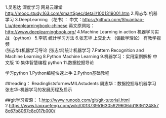 1.吴恩达 深度学习 网易云课堂  http://mooc.study.163.com/smartSpec/detail/1001319001.htm
2.周志华 机器学习
3.DeepLearning （花书）：
     中文：https://github.com/Shuanbao-Liu/deeplearningbook-chinese
     英文原网站：http://www.deeplearningbook.org/
4.Machine Learning in action 机器学习实战 （python）
5.李航 统计学习方法
6.张志华 上交北大 （偏数学理论） 有教学视频    
    (张志华)机器学习导论
    (张志华)统计机器学习
7.Pattern Recognition and Machine Learning
8.Python Machine Learning
9.机器学习：实用案例解析 中文版
10.集体智慧编程  python
11.数据挖掘导论

学习python
1.Python编程快速上手
2.Python基础教程

##reading：
ReadinglistsfornewMILAstudents
周志华：数据挖掘与机器学习
张志华-机器学习的发展历程及启示




##git学习资源：
1.http://www.runoob.com/git/git-tutorial.html
2.https://www.liaoxuefeng.com/wiki/0013739516305929606dd18361248578c67b8067c8c017b000/